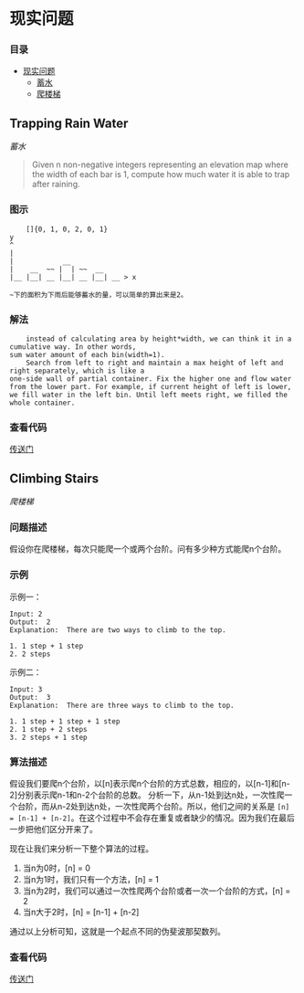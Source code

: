# 现实问题

### 目录

- [现实问题](#现实问题)
    - [蓄水](#trapping-rain-water)
    - [爬楼梯](#climbing-stairs)

## Trapping Rain Water

*蓄水*

> Given n non-negative integers representing an elevation map where the width of each bar is 1,
compute how much water it is able to trap after raining.

### 图示

        []{0, 1, 0, 2, 0, 1}
    y
    ^
    |
    |            __
    |    __  ~~ |  | ~~  __
    |__ |__| __ |__| __ |__| __ > x

    ~下的面积为下雨后能够蓄水的量，可以简单的算出来是2。

### 解法

        instead of calculating area by height*width, we can think it in a cumulative way. In other words,
    sum water amount of each bin(width=1).
        Search from left to right and maintain a max height of left and right separately, which is like a
    one-side wall of partial container. Fix the higher one and flow water from the lower part. For example, if current height of left is lower, we fill water in the left bin. Until left meets right, we filled the whole container.

### 查看代码

[传送门](https://github.com/BlurtHeart/algorithms/tree/master/reality/reality.go#L7)

## Climbing Stairs

*爬楼梯*

### 问题描述

假设你在爬楼梯，每次只能爬一个或两个台阶。问有多少种方式能爬n个台阶。

### 示例

示例一：

    Input: 2
    Output:  2
    Explanation:  There are two ways to climb to the top.

    1. 1 step + 1 step
    2. 2 steps

示例二：

    Input: 3
    Output:  3
    Explanation:  There are three ways to climb to the top.

    1. 1 step + 1 step + 1 step
    2. 1 step + 2 steps
    3. 2 steps + 1 step

### 算法描述

假设我们要爬n个台阶，以[n]表示爬n个台阶的方式总数，相应的，以[n-1]和[n-2]分别表示爬n-1和n-2个台阶的总数。
分析一下，从n-1处到达n处，一次性爬一个台阶，而从n-2处到达n处，一次性爬两个台阶。所以，他们之间的关系是
`[n] = [n-1] + [n-2]`。在这个过程中不会存在重复或者缺少的情况。因为我们在最后一步把他们区分开来了。

现在让我们来分析一下整个算法的过程。

1. 当n为0时，[n] = 0
2. 当n为1时，我们只有一个方法，[n] = 1
3. 当n为2时，我们可以通过一次性爬两个台阶或者一次一个台阶的方式，[n] = 2
4. 当n大于2时，[n] = [n-1] + [n-2]

通过以上分析可知，这就是一个起点不同的伪斐波那契数列。

### 查看代码

[传送门](https://github.com/BlurtHeart/algorithms/tree/master/reality/reality.go#L34)